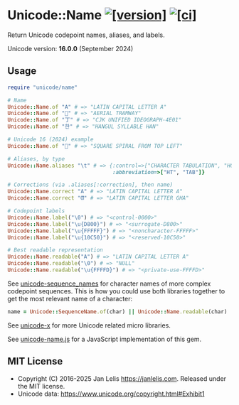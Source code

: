 # Unicode::Name [![[version]](https://badge.fury.io/rb/unicode-name.svg)](https://badge.fury.io/rb/unicode-name) [![[ci]](https://github.com/janlelis/unicode-name/workflows/Test/badge.svg)](https://github.com/janlelis/unicode-name/actions?query=workflow%3ATest)

Return Unicode codepoint names, aliases, and labels.

Unicode version: **16.0.0** (September 2024)

## Usage

```ruby
require "unicode/name"

# Name
Unicode::Name.of "A" # => "LATIN CAPITAL LETTER A"
Unicode::Name.of "🚡" # => "AERIAL TRAMWAY"
Unicode::Name.of "丁" # => "CJK UNIFIED IDEOGRAPH-4E01"
Unicode::Name.of "한" # => "HANGUL SYLLABLE HAN"

# Unicode 16 (2024) example
Unicode::Name.of "𜱼" # => "SQUARE SPIRAL FROM TOP LEFT"

# Aliases, by type
Unicode::Name.aliases "\t" # => {:control=>["CHARACTER TABULATION", "HORIZONTAL TABULATION"],
                                 :abbreviation=>["HT", "TAB"]}

# Corrections (via .aliases[:correction], then name)
Unicode::Name.correct "A" # => "LATIN CAPITAL LETTER A"
Unicode::Name.correct "Ƣ" # => "LATIN CAPITAL LETTER GHA"

# Codepoint labels
Unicode::Name.label("\0") # => "<control-0000>"
Unicode::Name.label("\u{D800}") # => "<surrogate-D800>"
Unicode::Name.label("\u{FFFFF}") # => "<noncharacter-FFFFF>"
Unicode::Name.label("\u{10C50}") # => "<reserved-10C50>"

# Best readable representation
Unicode::Name.readable("A") # => "LATIN CAPITAL LETTER A"
Unicode::Name.readable("\0") # => "NULL"
Unicode::Name.readable("\u{FFFFD}") # => "<private-use-FFFFD>"
```

See [unicode-sequence_names](https://github.com/janlelis/unicode-sequence_name) for character names of more complex codepoint sequences. This is how you could use both libraries together to get the most relevant name of a character:

```ruby
name = Unicode::SequenceName.of(char) || Unicode::Name.readable(char)
```

See [unicode-x](https://github.com/janlelis/unicode-x) for more Unicode related micro libraries.

See [unicode-name.js](https://github.com/janlelis/unicode-name.js) for a JavaScript implementation of this gem.

## MIT License

- Copyright (C) 2016-2025 Jan Lelis <https://janlelis.com>. Released under the MIT license.
- Unicode data: https://www.unicode.org/copyright.html#Exhibit1
